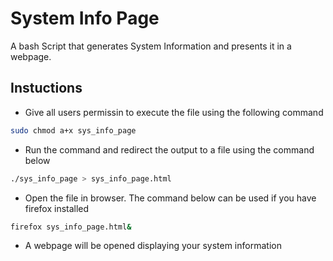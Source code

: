 # System Info Page

A bash Script that generates System Information and presents it in a webpage.

## Instuctions
* Give all users permissin to execute the file using the following command
```bash
sudo chmod a+x sys_info_page
```
* Run the command and redirect the output to a file using the command below
```bash
./sys_info_page > sys_info_page.html
```
* Open the file in browser. The command below can be used if you have firefox installed
```bash 
firefox sys_info_page.html&
```
* A webpage will be opened displaying your system information
